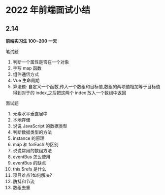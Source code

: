 # 2022 年前端面试小结

## 2.14

**前端实习生 100~200 一天**

笔试题

1. 判断一个属性是否在一个对象
2. 手写 map 函数
3. 组件通信方式
4. Vue 生命周期
5. 算法题: 自定义一个函数,传入一个数组和目标值,数组的两项值相加等于目标值得到对于的 index,之后把这两个 index 放入一个数组中返回

面试题

1. 元素水平垂直居中
2. 本地存储
3. 说说 JavaScript 的数据类型
4. 判断数据类型的方法
5. instance 的原理
6. map 和 forEach 的区别
7. 说说常用的数组方法
8. eventBus 怎么使用
9. eventBus 的缺点
10. this.$refs 是什么
11. 项目难点?如何解决?
12. 防抖和节流
13. 数组去重
